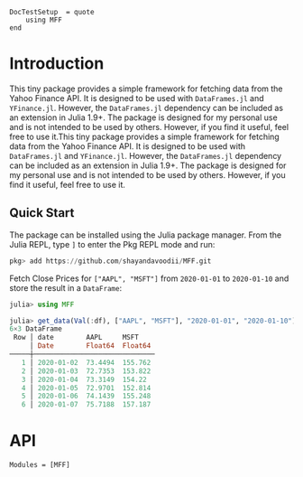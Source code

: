 ```@meta
DocTestSetup  = quote
    using MFF
end
```

# Introduction
This tiny package provides a simple framework for fetching data from the Yahoo Finance API. It is designed to be used with `DataFrames.jl` and `YFinance.jl`. However, the `DataFrames.jl` dependency can be included as an extension in Julia 1.9+. The package is designed for my personal use and is not intended to be used by others. However, if you find it useful, feel free to use it.This tiny package provides a simple framework for fetching data from the Yahoo Finance API. It is designed to be used with `DataFrames.jl` and `YFinance.jl`. However, the `DataFrames.jl` dependency can be included as an extension in Julia 1.9+. The package is designed for my personal use and is not intended to be used by others. However, if you find it useful, feel free to use it.

## Quick Start
The package can be installed using the Julia package manager. From the Julia REPL, type `]` to enter the Pkg REPL mode and run:

```julia
pkg> add https://github.com/shayandavoodii/MFF.git
```

Fetch Close Prices for `["AAPL", "MSFT"]` from `2020-01-01` to `2020-01-10` and store the result in a `DataFrame`:

```julia
julia> using MFF

julia> get_data(Val(:df), ["AAPL", "MSFT"], "2020-01-01", "2020-01-10")
6×3 DataFrame
 Row │ date        AAPL     MSFT    
     │ Date        Float64  Float64 
─────┼──────────────────────────────
   1 │ 2020-01-02  73.4494  155.762
   2 │ 2020-01-03  72.7353  153.822
   3 │ 2020-01-04  73.3149  154.22
   4 │ 2020-01-05  72.9701  152.814
   5 │ 2020-01-06  74.1439  155.248
   6 │ 2020-01-07  75.7188  157.187
```

# API

```@autodocs
Modules = [MFF]
```